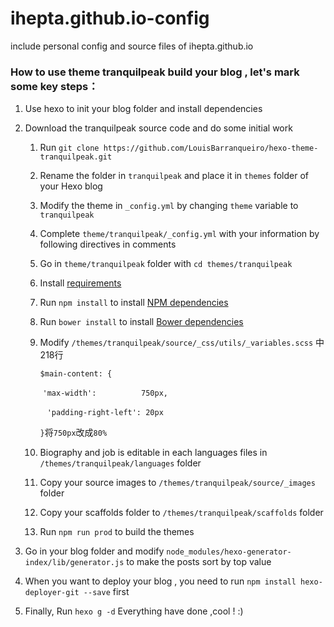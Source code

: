 # ihepta.github.io-config

include personal config and source files of ihepta.github.io

### How to use theme tranquilpeak build your blog , let's mark some key steps：

1. Use hexo to init your blog folder and install dependencies

2. Download the tranquilpeak source code and do some initial work

   1. Run `git clone https://github.com/LouisBarranqueiro/hexo-theme-tranquilpeak.git`

   2. Rename the folder in `tranquilpeak` and place it in `themes` folder of your Hexo blog

   3. Modify the theme in `_config.yml` by changing `theme` variable to `tranquilpeak`

   4. Complete `theme/tranquilpeak/_config.yml` with your information by following directives in comments

   5. Go in `theme/tranquilpeak` folder with `cd themes/tranquilpeak`

   6. Install [requirements](https://github.com/LouisBarranqueiro/hexo-theme-tranquilpeak/blob/master/docs/developer.md#requirements)

   7. Run `npm install` to install [NPM dependencies](https://github.com/LouisBarranqueiro/hexo-theme-tranquilpeak/blob/master/docs/developer.md#npm-dependencies)

   8. Run `bower install` to install [Bower dependencies](https://github.com/LouisBarranqueiro/hexo-theme-tranquilpeak/blob/master/docs/developer.md#bower-dependencies)

   9. Modify `/themes/tranquilpeak/source/_css/utils/_variables.scss` 中218行

      `$main-content: {`

      ​	`'max-width':          750px,`

      ​     ` 'padding-right-left': 20px`

      `}`将`750px`改成`80%`

   10. Biography and job is editable in each languages files in `/themes/tranquilpeak/languages` folder

   11. Copy your source images to `/themes/tranquilpeak/source/_images` folder

   12. Copy your scaffolds folder to `/themes/tranquilpeak/scaffolds` folder

   13. Run `npm run prod` to build the themes

3. Go in your blog folder and modify `node_modules/hexo-generator-index/lib/generator.js` to make the posts sort by top value

4. When you want to deploy your blog , you need to run `npm install hexo-deployer-git --save` first

5. Finally, Run `hexo g -d`  Everything have done ,cool !  :)

